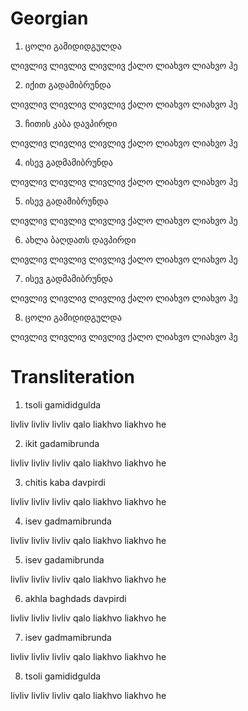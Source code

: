 # Georgian

1. ცოლი გამიდიდგულდა

ლივლივ ლივლივ ლივლივ ქალო
ლიახვო ლიახვო ჰე


2. იქით გადამიბრუნდა

ლივლივ ლივლივ ლივლივ ქალო
ლიახვო ლიახვო ჰე


3. ჩითის კაბა დავპირდი

ლივლივ ლივლივ ლივლივ ქალო
ლიახვო ლიახვო ჰე


4. ისევ გადმამიბრუნდა

ლივლივ ლივლივ ლივლივ ქალო
ლიახვო ლიახვო ჰე

5. ისევ გადამიბრუნდა

ლივლივ ლივლივ ლივლივ ქალო
ლიახვო ლიახვო ჰე


6. ახლა ბაღდათს დავპირდი

ლივლივ ლივლივ ლივლივ ქალო
ლიახვო ლიახვო ჰე


7. ისევ გადმამიბრუნდა

ლივლივ ლივლივ ლივლივ ქალო
ლიახვო ლიახვო ჰე


8. ცოლი გამიდიდგულდა

ლივლივ ლივლივ ლივლივ ქალო
ლიახვო ლიახვო ჰე


# Transliteration
1. tsoli gamididgulda

livliv livliv livliv qalo 
liakhvo liakhvo he

 2. ikit gadamibrunda

livliv livliv livliv qalo 
liakhvo liakhvo he

 3. chitis kaba davpirdi 

livliv livliv livliv qalo 
liakhvo liakhvo he

 4. isev gadmamibrunda

livliv livliv livliv qalo 
liakhvo liakhvo he

 5. isev gadamibrunda

livliv livliv livliv qalo 
liakhvo liakhvo he

 6. akhla baghdads davpirdi

livliv livliv livliv qalo 
liakhvo liakhvo he

 7. isev gadmamibrunda

livliv livliv livliv qalo 
liakhvo liakhvo he

 8. tsoli gamididgulda

livliv livliv livliv qalo 
liakhvo liakhvo he